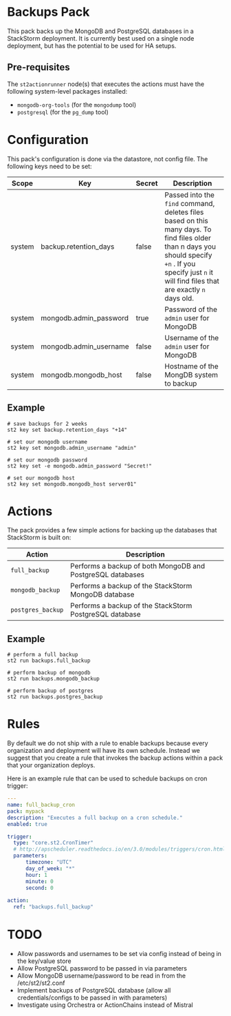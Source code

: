 # Backups Pack

This pack backs up the MongoDB and PostgreSQL databases in a StackStorm deployment. 
It is currently best used on a single node deployment, but has the potential to be used
for HA setups.

## Pre-requisites

The `st2actionrunner` node(s) that executes the actions must have the following system-level
packages installed:

- `mongodb-org-tools`  (for the `mongodump` tool)
- `postgresql` (for the `pg_dump` tool)

# Configuration

This pack's configuration is done via the datastore, not config file.
The following keys need to be set:

| Scope  | Key | Secret | Description |
|--------|-----|--------|-------------|
| system | backup.retention_days  | false | Passed into the `find` command, deletes files based on this many days. To find files older than n days you should specify `+n` . If you specify just `n` it will find files that are exactly `n` days old. |
| system | mongodb.admin_password | true  | Password of the `admin` user for MongoDB |
| system | mongodb.admin_username | false | Username of the `admin` user for MongoDB |
| system | mongodb.mongodb_host   | false | Hostname of the MongDB system to backup |

## Example

```shell
# save backups for 2 weeks
st2 key set backup.retention_days "+14"

# set our mongodb username
st2 key set mongodb.admin_username "admin"

# set our mongodb password
st2 key set -e mongodb.admin_password "Secret!"

# set our mongodb host
st2 key set mongodb.mongodb_host server01"
```

# Actions

The pack provides a few simple actions for backing up the databases that StackStorm
is built on:

| Action            | Description |
|-------------------|-------------|
| `full_backup`     | Performs a backup of both MongoDB and PostgreSQL databases |
| `mongodb_backup`  | Performs a backup of the StackStorm MongoDB database       |
| `postgres_backup` | Performs a backup of the StackStorm PostgreSQL database    |

## Example

```shell
# perform a full backup
st2 run backups.full_backup

# perform backup of mongodb
st2 run backups.mongodb_backup

# perform backup of postgres
st2 run backups.postgres_backup
```

# Rules

By default we do not ship with a rule to enable backups because every organization
and deployment will have its own schedule. Instead we suggest that you create
a rule that invokes the backup actions within a pack that your organization deploys.

Here is an example rule that can be used to schedule backups on cron trigger:

```yaml
---
name: full_backup_cron
pack: mypack
description: "Executes a full backup on a cron schedule."
enabled: true

trigger:
  type: "core.st2.CronTimer"
  # http://apscheduler.readthedocs.io/en/3.0/modules/triggers/cron.html#api
  parameters:
      timezone: "UTC"
      day_of_week: "*"
      hour: 1
      minute: 0
      second: 0
  
action:
  ref: "backups.full_backup"

```

# TODO

- Allow passwords and usernames to be set via config instead of being in the key/value store
- Allow PostgreSQL password to be passed in via parameters
- Allow MongoDB username/password to be read in from the /etc/st2/st2.conf
- Implement backups of PostgreSQL database (allow all credentials/configs to be passed in with
 parameters)
- Investigate using Orchestra or ActionChains instead of Mistral
